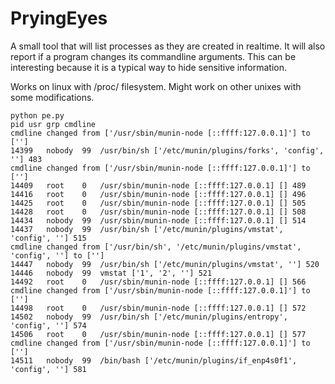 # PryingEyes

A small tool that will list processes as they are created in realtime.
It will also report if a program changes its commandline arguments. This can be interesting because it is a typical way to hide sensitive information.

Works on linux with /proc/ filesystem.
Might work on other unixes with some modifications.


```
python pe.py 
pid	usr	grp	cmdline
cmdline changed from ['/usr/sbin/munin-node [::ffff:127.0.0.1]'] to ['']
14399	nobody	99	/usr/bin/sh ['/etc/munin/plugins/forks', 'config', ''] 483
cmdline changed from ['/usr/sbin/munin-node [::ffff:127.0.0.1]'] to ['']
14409	root	0	/usr/sbin/munin-node [::ffff:127.0.0.1] [] 489
14416	root	0	/usr/sbin/munin-node [::ffff:127.0.0.1] [] 496
14425	root	0	/usr/sbin/munin-node [::ffff:127.0.0.1] [] 505
14428	root	0	/usr/sbin/munin-node [::ffff:127.0.0.1] [] 508
14434	nobody	99	/usr/sbin/munin-node [::ffff:127.0.0.1] [] 514
14437	nobody	99	/usr/bin/sh ['/etc/munin/plugins/vmstat', 'config', ''] 515
cmdline changed from ['/usr/bin/sh', '/etc/munin/plugins/vmstat', 'config', ''] to ['']
14447	nobody	99	/usr/bin/sh ['/etc/munin/plugins/vmstat', ''] 520
14446	nobody	99	vmstat ['1', '2', ''] 521
14492	root	0	/usr/sbin/munin-node [::ffff:127.0.0.1] [] 566
cmdline changed from ['/usr/sbin/munin-node [::ffff:127.0.0.1]'] to ['']
14498	root	0	/usr/sbin/munin-node [::ffff:127.0.0.1] [] 572
14502	nobody	99	/usr/bin/sh ['/etc/munin/plugins/entropy', 'config', ''] 574
14506	root	0	/usr/sbin/munin-node [::ffff:127.0.0.1] [] 577
cmdline changed from ['/usr/sbin/munin-node [::ffff:127.0.0.1]'] to ['']
14511	nobody	99	/bin/bash ['/etc/munin/plugins/if_enp4s0f1', 'config', ''] 581
```

